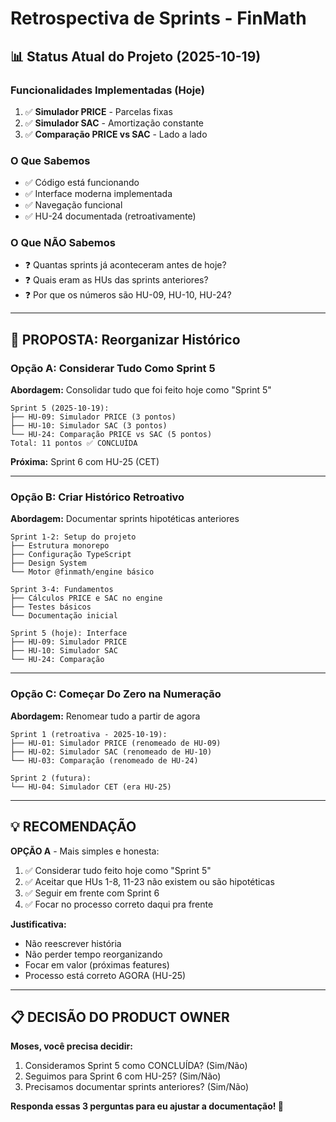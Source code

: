 # Retrospectiva de Sprints - FinMath

## 📊 Status Atual do Projeto (2025-10-19)

### Funcionalidades Implementadas (Hoje)

1. ✅ **Simulador PRICE** - Parcelas fixas
2. ✅ **Simulador SAC** - Amortização constante
3. ✅ **Comparação PRICE vs SAC** - Lado a lado

### O Que Sabemos

- ✅ Código está funcionando
- ✅ Interface moderna implementada
- ✅ Navegação funcional
- ✅ HU-24 documentada (retroativamente)

### O Que NÃO Sabemos

- ❓ Quantas sprints já aconteceram antes de hoje?
- ❓ Quais eram as HUs das sprints anteriores?
- ❓ Por que os números são HU-09, HU-10, HU-24?

---

## 🎯 PROPOSTA: Reorganizar Histórico

### Opção A: Considerar Tudo Como Sprint 5

**Abordagem:** Consolidar tudo que foi feito hoje como "Sprint 5"

```
Sprint 5 (2025-10-19):
├── HU-09: Simulador PRICE (3 pontos)
├── HU-10: Simulador SAC (3 pontos)
└── HU-24: Comparação PRICE vs SAC (5 pontos)
Total: 11 pontos ✅ CONCLUÍDA
```

**Próxima:** Sprint 6 com HU-25 (CET)

---

### Opção B: Criar Histórico Retroativo

**Abordagem:** Documentar sprints hipotéticas anteriores

```
Sprint 1-2: Setup do projeto
├── Estrutura monorepo
├── Configuração TypeScript
├── Design System
└── Motor @finmath/engine básico

Sprint 3-4: Fundamentos
├── Cálculos PRICE e SAC no engine
├── Testes básicos
└── Documentação inicial

Sprint 5 (hoje): Interface
├── HU-09: Simulador PRICE
├── HU-10: Simulador SAC
└── HU-24: Comparação
```

---

### Opção C: Começar Do Zero na Numeração

**Abordagem:** Renomear tudo a partir de agora

```
Sprint 1 (retroativa - 2025-10-19):
├── HU-01: Simulador PRICE (renomeado de HU-09)
├── HU-02: Simulador SAC (renomeado de HU-10)
└── HU-03: Comparação (renomeado de HU-24)

Sprint 2 (futura):
└── HU-04: Simulador CET (era HU-25)
```

---

## 💡 RECOMENDAÇÃO

**OPÇÃO A** - Mais simples e honesta:

1. ✅ Considerar tudo feito hoje como "Sprint 5"
2. ✅ Aceitar que HUs 1-8, 11-23 não existem ou são hipotéticas
3. ✅ Seguir em frente com Sprint 6
4. ✅ Focar no processo correto daqui pra frente

**Justificativa:**

- Não reescrever história
- Não perder tempo reorganizando
- Focar em valor (próximas features)
- Processo está correto AGORA (HU-25)

---

## 📋 DECISÃO DO PRODUCT OWNER

**Moses, você precisa decidir:**

1. Consideramos Sprint 5 como CONCLUÍDA? (Sim/Não)
2. Seguimos para Sprint 6 com HU-25? (Sim/Não)
3. Precisamos documentar sprints anteriores? (Sim/Não)

**Responda essas 3 perguntas para eu ajustar a documentação! 🎯**
